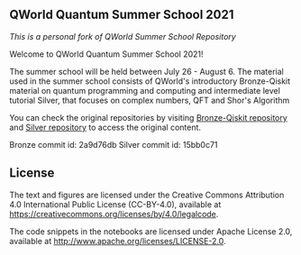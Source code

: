 ## QWorld Quantum Summer School 2021
*This is a personal fork of QWorld Summer School Repository*

Welcome to QWorld Quantum Summer School 2021!

The summer school will be held between July 26 - August 6. The material used in the summer school consists of QWorld's introductory Bronze-Qiskit material on quantum programming and computing and intermediate level tutorial Silver, that focuses on complex numbers, QFT and Shor's Algorithm 

You can check the original repositories by visiting [Bronze-Qiskit repository](https://gitlab.com/qworld/bronze-qiskit) and [Silver repository](https://gitlab.com/qworld/silver) to access the original content. 

Bronze commit id: 2a9d76db
Silver commit id: 15bb0c71


## License

The text and figures are licensed under the Creative Commons Attribution 4.0 International Public License (CC-BY-4.0), available at https://creativecommons.org/licenses/by/4.0/legalcode.

The code snippets in the notebooks are licensed under Apache License 2.0, available at http://www.apache.org/licenses/LICENSE-2.0.